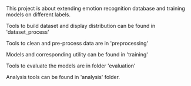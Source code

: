 This project is about extending emotion recognition database and training models on different labels.

Tools to build dataset and display distribution can be found in 'dataset_process'

Tools to clean and pre-process data are in 'preprocessing'

Models and corresponding utility can be found in 'training'

Tools to evaluate the models are in folder 'evaluation'

Analysis tools can be found in 'analysis' folder.
